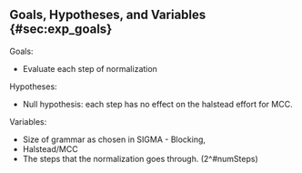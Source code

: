 ## Goals, Hypotheses, and Variables {#sec:exp_goals}

Goals:
 - Evaluate each step of normalization

Hypotheses:
 - Null hypothesis: each step has no effect on the halstead effort for MCC.

Variables:
 - Size of grammar as chosen in SIGMA - Blocking,
 - Halstead/MCC
 - The steps that the normalization goes through. (2^#numSteps)
